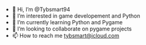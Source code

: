 - 👋 Hi, I’m @Tybsmart94
- 👀 I’m interested in game developement and Python
- 🌱 I’m currently learning Python and Pygame
- 💞️ I’m looking to collaborate on pygame projects
- 📫 How to reach me tybsmart@icloud.com

<!---
Tybsmart94/Tybsmart94 is a ✨ special ✨ repository because its `README.md` (this file) appears on your GitHub profile.
You can click the Preview link to take a look at your changes.
--->
